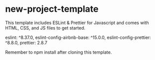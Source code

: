 # new-project-template

This template includes ESLint & Prettier for Javascript and comes with HTML, CSS, and JS files to get started.

eslint: ^8.37.0,
eslint-config-airbnb-base: ^15.0.0,
eslint-config-prettier: ^8.8.0,
prettier: 2.8.7

Remember to npm install after cloning this template.
